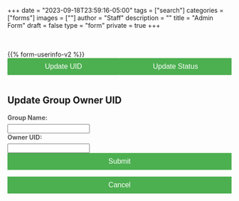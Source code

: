 +++
date = "2023-09-18T23:59:16-05:00"
tags = ["search"]
categories = ["forms"]
images = [""]
author = "Staff"
description = ""
title = "Admin Form"
draft = false
type = "form"
private = true
+++
<style>
    select, button {
      width: 100%;
      padding: 10px;
      margin-bottom: 15px;
      font-size: 16px;
    }

    button {
      background-color: #4CAF50;
      color: white;
      border: none;
      cursor: pointer;
    }

    button:hover {
      background-color: #45a049;
    }

    .message {
      text-align: center;
      margin-top: 10px;
    }
  .container {
        width: 80%;
        margin: 0 auto;
        padding-top: 20px;
    }
    
    .tabs {
        display: flex;
        margin-bottom: 20px;
    }
    
    .tab-button {
        cursor: pointer;
        border-radius: 1px;
    }
    
    .tab-button.active {
        background-color:rgb(76, 175, 117); /* Change to the color you want */
        color: white;
    }
    
    .tab-content {
        display: none;
    }

    label {
        font-size: 14px;
        font-weight: bold;
        margin-bottom: 6px;
        display: block;
        color: #555;
    }
</style>
<!-- Core scripts needed for form functionality -->

<script src="https://code.jquery.com/jquery-3.6.0.min.js"></script> 
<script type="text/javascript" src="/js/admin-form.js"></script>
<div class="message" id="resultMessage"></div><br /><br/>
<form id="adminForm">
  {{% form-userinfo-v2 %}} 
  <div class="tab-container">
    <div class="tabs">
        <button class="tab-button" onclick="showForm(1)">Update UID</button>
        <button class="tab-button" onclick="showForm(2)">Update Status</button>
    </div>
    <!-- Tab Content: Form 1 -->
    <div id="form1" class="tab-content" style="display:block;">
      <h2>Update Group Owner UID</h2>
      <div id="updateResponse" style="margin:10px"></div>
      <label for="group_name_for_update">Group Name:</label>
      <input type="text" id="group_name_for_update" name="group_name_for_update" required>
     <label for="owner_uid">Owner UID:</label>
      <input type="text" id="owner_uid" name="owner_uid" required><br/>
      <div class="button-row">
        <button type="submit" name="action" value="update_uid">Submit</button>
        <button type="button" class="cancel-button" onclick="cancelAndReset()">Cancel</button>
      </div>
    </div>
    <!-- Tab Content: Form 2 -->
    <div id="form2" class="tab-content" style="display:none;">
      <div id="message" style="text-align: center; margin-top: 20px;">
        <h2>{{ message }}</h2>
      </div>
      <h2>Update Resource Request Status</h2>
      <label for="ticket_id">Ticket ID:</label>
      <input type="text" id="ticket_id" name="ticket_id" value="{{ ticket_id }}" required><br>
      <label for="group_name">Group Name:</label>
      <input type="text" id="group_name" name="group_name" value="{{ group_name }}" required><br>
     <label for="resource_type">Resource Type:</label>
      <select id="resource_type" name="resource_type" required>
        <option value="hpc_service_units">HPC Service Units</option>
        <option value="storage">Storage</option>
      </select><br><br>
      <label for="resource_name">Resource Name:</label>
      <input type="text" id="resource_name" name="resource_name" value="{{ resource_name }}" required><br>
     <label for="update_status">Action to be taken:</label>
      <select id="update_status" name="update_status" required>
        <option value="active">Activate/Approve Change</option>
        <option value="retired" id="retire_option">Retire</option>
        <option value="error">Revert (Revert to previous state)</option>
      </select><br><br>
      <label for="update_comment">Update Comment:</label>
      <input type="text" id="update_comment" name="update_comment" value="{{ update_comment }}" required><br>
      <div class="button-row">
        <button type="submit" name="action" value="update_status">Submit</button>
        <button type="button" class="cancel-button" onclick="cancelAndReset()">Cancel</button>
      </div>
    </div>
  </div>

</form>
<script type="text/javascript" src="/js/user-session-v2.js"></script>
<script type="text/javascript" src="/js/support-request.js"></script>
